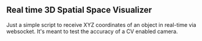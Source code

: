 ## Real time 3D Spatial Space Visualizer

Just a simple script to receive XYZ coordinates of an object in real-time via websocket. It's meant to test the accuracy of a CV enabled camera.
